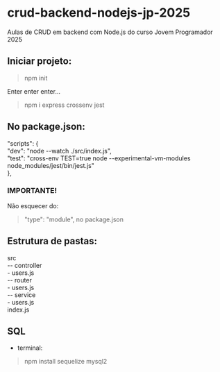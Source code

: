 # crud-backend-nodejs-jp-2025
Aulas de CRUD em backend com Node.js do curso Jovem Programador 2025

## Iniciar projeto:

> npm init

Enter enter enter...

> npm i express crossenv jest

## No package.json:

  "scripts": {  
    "dev": "node --watch ./src/index.js",  
    "test": "cross-env TEST=true node --experimental-vm-modules node_modules/jest/bin/jest.js"  
  },  

### IMPORTANTE!

Não esquecer do:
> "type": "module",
no package.json

## Estrutura de pastas:

src  
  -- controller  
     - users.js   
  -- router  
     - users.js  
  -- service  
     - users.js  
  index.js  


## SQL
- terminal:  
> npm install sequelize mysql2
